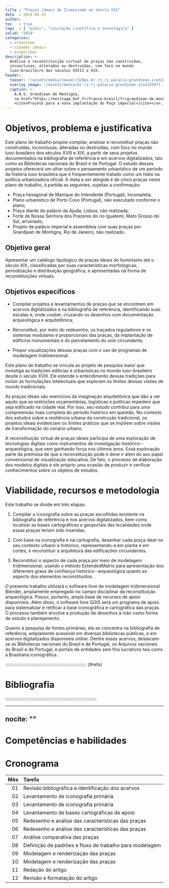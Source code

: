 ```yaml
---
title : "Praças ideais do Iluminismo ao século XIX"
date  : 2024-04-25
author:
toc   : true
tags  : [ "pibic", "iniciação científica e tecnológica" ]
valid: "2024"
categories:
  - urbanismo
  - cidades ideais
  - proporções
description: >-
  Análise e reconstituição virtual de praças não construídas,
  inconclusas, alteradas ou destruídas, com foco no mundo
  luso-brasileiro dos séculos XVIII e XIX.
header:
  teaser: "/assets/media/teaser/320px-br-rj-rj-palacio-grandjean-icon325971.jpg"
  overlay_image: "/assets/media/br-rj-rj-palacio-grandjean-icon325971.jpg"
  caption: >-
    A.H.V. Grandjean de Montigny,
    <a href="https://heritage.bnf.fr/france-bresil/fr/grandjean-de-montigny">
    <cite>Projeto para a nova implantação do Paço imperial</cite></a>, 1826
---
```


# Objetivos, problema e justificativa #

<!--5000 caracteres-->

Este plano de trabalho propõe compilar, analisar e reconstituir praças
não construídas, inconclusas, alteradas ou destruídas, com foco no mundo
luso-brasileiro dos séculos XVIII e XIX, a partir de seus projetos
documentados na bibliografia de referência e em acervos digitalizados,
tais como as Bibliotecas nacionais do Brasil e de Portugal. O estudo
desses projetos oferecerá um olhar sobre o pensamento urbanístico de um
período da história luso-brasileira que é frequentemente tratado como um
hiato na política urbanizadora oficial. A meta a ser atingida é de cinco
praças neste plano de trabalho, à partida as seguintes, sujeitas a
confirmação:

- Praça hexagonal de Manique do Intendente (Portugal), incompleta;
- Plano urbanístico de Porto Covo (Portugal), não executado conforme o
  plano;
- Praça diante do palácio da Ajuda, Lisboa, não realizada;
- Forte de Nossa Senhora dos Prazeres do rio Iguatemi, Mato Grosso do
  Sul, arruinado;
- Projeto de palácio imperial e assembleia com suas praças por Grandjean
  de Montigny, Rio de Janeiro, não realizado.

## Objetivo geral ##

Apresentar um catálogo tipológico de praças ideais do Iluminismo até o
século XIX, classificadas por suas características morfológicas,
periodização e distribuição geográfica, e apresentadas na forma de
reconstituições virtuais.


## Objetivos específicos ##

- Compilar projetos e levantamentos de praças que se encontrem em
  acervos digitalizados e na bibliografia de referência, identificando
  suas escalas e, onde couber, cruzando os desenhos com documentação
  arqueológica e arquitetônica;

- Reconstituir, por meio do redesenho, os traçados reguladores e os
  sistemas modulares e proporcionais das praças, da implantação de
  edifícios monumentais e do parcelamento do solo circundante;

- Propor visualizações dessas praças com o uso de programas de
  modelagem tridimensional.

Este plano de trabalho se vincula ao projeto de pesquisa maior que
investiga as tradições edilícias e urbanísticas no mundo luso-brasileiro
desde o século XVIII. Ele estende o entendimento dessas tradições para
incluir as formulações intelectuais que exploram os limites dessas
visões de mundo tradicionais.

As praças ideais são exercícios da imaginação arquitetônica que dão a
ver aquilo que as restrições orçamentárias, logísticas e políticas
impedem que seja edificado na cidade real. Por isso, seu estudo
contribui para uma compreensão mais completa do período histórico em
questão. No contexto dos estudos sobre a resiliência urbana da
construção tradicional, os projetos ideais evidenciam os limites
práticos que se impõem sobre visões de transformação do cenário urbano.

A reconstituição virtual de praças ideais participa de uma exploração de
tecnologias digitais como instrumentos de investigação
histórico--arqueológica, que vem ganhando força nos últimos anos. Essa
exploração parte da premissa de que a reconstituição pode e deve ir além
do seu papel convencional de visualização educativa. De fato, o processo
de elaboração dos modelos digitais é ele próprio uma ocasião de produzir
e verificar conhecimentos sobre os objetos de estudos.


# Viabilidade, recursos e metodologia #

<!--4000 caracteres-->

Este trabalho se divide em três etapas:

1. Compilar a iconografia sobre as praças escolhidas existente na
   bibliografia de referência e nos acervos digitalizados, bem como
   localizar as bases cartográficas e geoportais das localidades onde
   essas praças teriam sido inseridas.

2. Com base na iconografia e na cartografia, desenhar cada
   praça ideal no seu contexto urbano e histórico, representando-a em
   planta e em cortes, e reconstituir a arquitetura das edificações
   circundantes.

3. Reconstituir o aspecto de cada praça por meio de modelagem
   tridimensional, usando o método ExtendedMatrix para apresentação dos
   diferentes graus de confiança histórico--arqueológica quanto ao
   aspecto dos elementos reconstituídos.

O presente trabalho utilizará o software livre de modelagem
tridimensional Blender, amplamente empregado no campo disciplinar da
reconstituição arqueológica. Possui, portanto, ampla base de recursos de
apoio disponíveis. Além disso, o software livre QGIS será um programa de
apoio para sistematizar e retificar a base iconográfica e cartográfica
das praças. O processo também envolve a produção de desenhos à mão como
forma de estudo e planejamento.

Quanto à pesquisa de fontes primárias, ela se concentra na bibliografia
de referência, amplamente acessível em diversas bibliotecas públicas, e
em acervos digitalizados disponíveis online. Dentre esses acervos,
destacam-se as Bibliotecas nacionais do Brasil e de Portugal, os
Arquivos nacionais do Brasil e de Portugal, e portais de entidades sem
fins lucrativos tais como a Brasiliana iconográfica.

:::::::::::::::::::::::::::::::::::::::::::::::::::::::::::::::: {#refs}

# Bibliografia #
<!--2000 caracteres-->
::::::::::::::::::::::::::::::::::::::::::::::::::::::::::::::::::::::::

---
nocite: ""
---


# Competências e habilidades #

<!--1000 caracteres-->


# Cronograma #

| Mês | Tarefa                                                  |
|----:|:--------------------------------------------------------|
|  01 | Revisão bibliográfica e identificação dos acervos       |
|  02 | Levantamento de iconografia primária                    |
|  03 | Levantamento de iconografia primária                    |
|  04 | Levantamento de bases cartográficas de apoio            |
|  05 | Redesenho e análise das características das praças      |
|  06 | Redesenho e análise das características das praças      |
|  07 | Análise comparativa das praças                          |
|  08 | Definição de padrões e fluxo de trabalho para modelagem |
|  09 | Modelagem e renderização das praças                     |
|  10 | Modelagem e renderização das praças                     |
|  11 | Redação do artigo                                       |
|  12 | Revisão e formatação do artigo                          |

